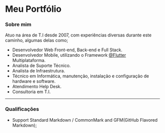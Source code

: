 # Meu Portfólio #

### Sobre mim ###

Atuo na área de T.I desde 2007, com experiências diversas durante este caminho, algumas delas como;

- Desenvolvedor Web Front-end, Back-end e Full Stack.
- Desenvolvedor Mobile, utilizando o Framework [@Flutter](https://github.com/flutter "Flutter") Multiplataforma.
- Analista de Suporte Técnico.
- Analista de Infraestrutura.
- Técnico em Informática, manutenção, instalação e configuração de hardware e software.
- Atendimento Help Desk.
- Consultoria em T.I.

------

### Qualificações ###

- Support Standard Markdown / CommonMark and GFM(GitHub Flavored Markdown);